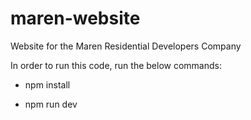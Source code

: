 # maren-website
Website for the Maren Residential Developers Company

In order to run this code, run the below commands: 

- npm install

- npm run dev